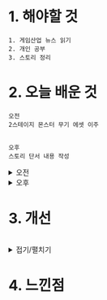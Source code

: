 # 1. 해야할 것
```
1. 게임산업 뉴스 읽기
2. 개인 공부
3. 스토리 정리
```



# 2. 오늘 배운 것
```
오전
2스테이지 몬스터 무기 에셋 이주


오후
스토리 단서 내용 작성
```
<details>
<summary>오전</summary>

### 1. 

</details>


<details>
<summary>오후</summary>

### 1. 

</details>




# 3. 개선
```

```
<details>
<summary>접기/펼치기</summary>


</details>



# 4. 느낀점
```

```


